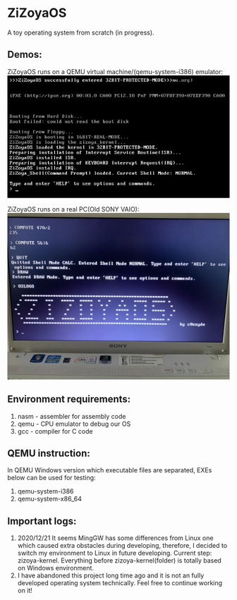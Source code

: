 # ZiZoyaOS
A toy operating system from scratch (in progress).
## Demos:
ZiZoyaOS runs on a QEMU virtual machine/(qemu-system-i386) emulator:
![ZiZoyaOS on QEMU](demo1.webp)

ZiZoyaOS runs on a real PC(Old SONY VAIO):
![ZiZoyaOS on Real PC](demo2.webp)

## Environment requirements:
1. nasm - assembler for assembly code
2. qemu - CPU emulator to debug our OS
3. gcc - compiler for C code

## QEMU instruction:
In QEMU Windows version which executable files are separated, EXEs below can be used for testing:
1. qemu-system-i386
2. qemu-system-x86_64

## Important logs:
1. 2020/12/21 It seems MingGW has some differences from Linux one which caused extra obstacles during developing, therefore, I decided to switch my environment to Linux in future developing. Current step: zizoya-kernel. Everything before zizoya-kernel(folder) is totally based on Windows environment.
2. I have abandoned this project long time ago and it is not an fully developed operating system technically. Feel free to continue working on it!
